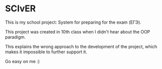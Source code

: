 # SCIvER
This is my school project: System for preparing for the exam (ЕГЭ).

This project was created in 10th class when I didn't hear about the OOP paradigm.

This explains the wrong approach to the development of the project, which makes it impossible to further support it.

Go easy on me :)
